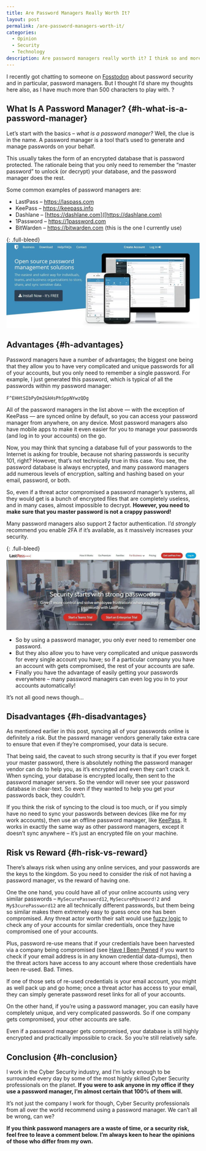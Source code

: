 ```yaml
---
title: Are Password Managers Really Worth It?
layout: post
permalink: /are-password-managers-worth-it/
categories:
  - Opinion
  - Security
  - Technology
description: Are password managers really worth it? I think so and more...
---
```

I recently got chatting to someone on [Fosstodon](https://fosstodon.org) about password security and in particular, password managers. But I thought I’d share my thoughts here also, as I have much more than 500 characters to play with. ?

## What Is A Password Manager? {#h-what-is-a-password-manager}

Let’s start with the basics – _what is a password manager?_ Well, the clue is in the name. A password manager is a tool that’s used to generate and manage passwords on your behalf.

This usually takes the form of an encrypted database that is password protected. The rationale being that you only need to remember the “master password” to unlock (or decrypt) your database, and the password manager does the rest.

Some common examples of password managers are:

  * LastPass – <https://laspass.com>
  * KeePass – <https://keepass.info>
  * Dashlane – [https://dashlane.com]([https://dashlane.com)
  * 1Password – <https://1password.com>
  * BitWarden – <https://bitwarden.com> (this is the one I currently use)

{: .full-bleed}
![Bitwarden splash](/assets/images/bitwarden.webp)

## Advantages {#h-advantages}

Password managers have a number of advantages; the biggest one being that they allow you to have very complicated and unique passwords for all of your accounts, but you only need to remember a single password. For example, I just generated this password, which is typical of all the passwords within my password manager:

`F^EHHtSIbPyDm2&kHsPhSppNYwzQDg`

All of the password managers in the list above — with the exception of KeePass — are synced online by default, so you can access your password manager from anywhere, on any device. Most password managers also have mobile apps to make it even easier for you to manage your passwords (and log in to your accounts) on the go.

Now, you may think that syncing a database full of your passwords to the Internet is asking for trouble, because not sharing passwords is security 101, right? However, that’s not technically true in this case. You see, the password database is always encrypted, and many password managers add numerous levels of encryption, salting and hashing based on your email, password, or both.

So, even if a threat actor compromised a password manager’s systems, all they would get is a bunch of encrypted files that are completely useless, and in many cases, almost impossible to decrypt. **However, you need to make sure that you master password is not a crappy password!**

Many password managers also support 2 factor authentication. I’d _strongly_ recommend you enable 2FA if it’s available, as it massively increases your security.

{: .full-bleed}
![Lastpass splash](/assets/images/lastpass.webp)

  * So by using a password manager, you only ever need to remember one password.
  * But they also allow you to have very complicated and unique passwords for every single account you have; so if a particular company you have an account with gets compromised, the rest of your accounts are safe.
  * Finally you have the advantage of easily getting your passwords everywhere – many password managers can even log you in to your accounts automatically!

It’s not all good news though…

## Disadvantages {#h-disadvantages}

As mentioned earlier in this post, syncing all of your passwords online is definitely a risk. But the passwrd manager vendors generally take extra care to ensure that even if they’re compromised, your data is secure.

That being said, the caveat to such strong security is that if you ever forget your master password, there is absolutely nothing the password manager vendor can do to help you, as it’s encrypted and even they can’t crack it. When syncing, your database is encrypted locally, then sent to the password manager servers. So the vendor will never see your password database in clear-text. So even if they wanted to help you get your passwords back, they couldn’t.

If you think the risk of syncing to the cloud is too much, or if you simply have no need to sync your passwords between devices (like me for my work accounts), then use an offline password manager, like [KeePass](https://keepass.info). It works in exactly the same way as other password managers, except it doesn’t sync anywhere – it’s just an encrypted file on your machine.

## Risk vs Reward {#h-risk-vs-reward}

There’s always risk when using any online services, and your passwords are the keys to the kingdom. So you need to consider the risk of not having a password manager, vs the reward of having one.

One the one hand, you could have all of your online accounts using very similar passwords – `MySecurePassword12`, `MySecureP@ssword!2` and `My$3curePassword12` are all technically different passwords, but them being so similar makes them extremely easy to guess once one has been compromised. Any threat actor worth their salt would use [fuzzy logic](https://en.wikipedia.org/wiki/Fuzzy_logic) to check any of your accounts for similar credentials, once they have compromised one of your accounts.

Plus, password re-use means that if your credentials have been harvested via a company being compromised (see [Have I Been Pwned](https://haveibeenpwned.com) if you want to check if your email address is in any known credential data-dumps), then the threat actors have access to any account where those credentials have been re-used. Bad. Times.

If one of those sets of re-used credentials is your email account, you might as well pack up and go home; once a threat actor has access to your email, they can simply generate password reset links for all of your accounts.

On the other hand, if you’re using a password manager, you can easily have completely unique, and very complicated passwords. So if one company gets compromised, your other accounts are safe.

Even if a password manager gets compromised, your database is still highly encrypted and practically impossible to crack. So you’re still relatively safe.

## Conclusion {#h-conclusion}

I work in the Cyber Security industry, and I’m lucky enough to be surrounded every day by some of the most highly skilled Cyber Security professionals on the planet. **If you were to ask anyone in my office if they use a password manager, I’m almost certain that 100% of them will.**

It’s not just the company I work for though, Cyber Security professionals from all over the world recommend using a password manager. We can’t all be wrong, can we?

**If you think password managers are a waste of time, or a security risk, feel free to leave a comment below. I’m always keen to hear the opinions of those who differ from my own.**
